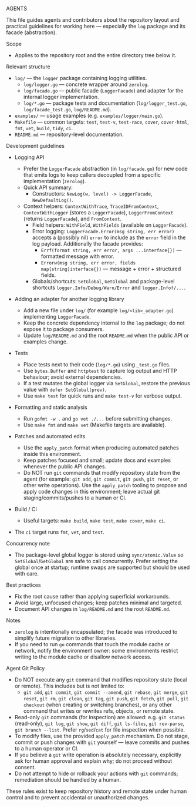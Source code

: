 AGENTS

This file guides agents and contributors about the repository layout and practical
guidelines for working here — especially the `log` package and its facade (abstraction).

Scope
- Applies to the repository root and the entire directory tree below it.

Relevant structure
- `log/` — the `logger` package containing logging utilities.
  - `log/logger.go` — concrete wrapper around `zerolog`.
  - `log/facade.go` — public facade (`LoggerFacade`) and adapter for the internal logger implementation.
  - `log/*.go` — package tests and documentation (`log/logger_test.go`, `log/facade_test.go`, `log/README.md`).
- `examples/` — usage examples (e.g. `examples/logger/main.go`).
- `Makefile` — common targets: `test`, `test-v`, `test-race`, `cover`, `cover-html`, `fmt`, `vet`, `build`, `tidy`, `ci`.
- `README.md` — repository-level documentation.

Development guidelines
- Logging API
  - Prefer the `LoggerFacade` abstraction (in `log/facade.go`) for new code that emits logs to keep callers decoupled
    from a specific implementation (`zerolog`).
  - Quick API summary:
    - Constructors: `NewLog(w, level) -> LoggerFacade`, `NewDefaultLog()`.
  - Context helpers: `ContextWithTrace`, `TraceIDFromContext`, `ContextWithLogger` (stores a `LoggerFacade`), `LoggerFromContext` (returns `LoggerFacade`), and `FromContext`.
    - Field helpers: `WithField`, `WithFields` (available on `LoggerFacade`).
    - Error logging: `LoggerFacade.Error(msg string, err error)` accepts a (possibly nil) `error` to include as the `error` field in the log payload.
      Additionally the facade provides:
      - `Errf(format string, err error, args ...interface{})` — formatted message with error.
      - `Errorw(msg string, err error, fields map[string]interface{})` — message + error + structured fields.
    - Globals/shortcuts: `SetGlobal`, `GetGlobal` and package-level shortcuts `logger.Info/Debug/Warn/Error` and `logger.Infof/...`.

- Adding an adapter for another logging library
  - Add a new file under `log/` (for example `log/<lib>_adapter.go`) implementing `LoggerFacade`.
  - Keep the concrete dependency internal to the `log` package; do not expose it to package consumers.
  - Update `log/README.md` and the root `README.md` when the public API or examples change.

- Tests
  - Place tests next to their code (`log/*.go`) using `_test.go` files.
  - Use `bytes.Buffer` and `httptest` to capture log output and HTTP behaviour; avoid external dependencies.
  - If a test mutates the global logger via `SetGlobal`, restore the previous value with `defer SetGlobal(prev)`.
  - Use `make test` for quick runs and `make test-v` for verbose output.

- Formatting and static analysis
  - Run `gofmt -w .` and `go vet ./...` before submitting changes.
  - Use `make fmt` and `make vet` (Makefile targets are available).

- Patches and automated edits
  - Use the `apply_patch` format when producing automated patches inside this environment.
  - Keep patches focused and small; update docs and examples whenever the public API changes.
  - Do NOT run `git` commands that modify repository state from the agent (for example: `git add`, `git commit`, `git push`, `git reset`, or other write operations).
    Use the `apply_patch` tooling to propose and apply code changes in this environment; leave actual git staging/commits/pushes to a human or CI.

- Build / CI
  - Useful targets: `make build`, `make test`, `make cover`, `make ci`.
- The `ci` target runs `fmt`, `vet`, and `test`.

Concurrency note
- The package-level global logger is stored using `sync/atomic.Value` so `SetGlobal`/`GetGlobal` are safe to call concurrently.
  Prefer setting the global once at startup; runtime swaps are supported but should be used with care.

Best practices
- Fix the root cause rather than applying superficial workarounds.
- Avoid large, unfocused changes; keep patches minimal and targeted.
- Document API changes in `log/README.md` and the root `README.md`.

Notes
- `zerolog` is intentionally encapsulated; the facade was introduced to simplify future migration to other libraries.
- If you need to run `go` commands that touch the module cache or network, notify the environment owner: some environments
  restrict writing to the module cache or disallow network access.

Agent Git Policy

- Do NOT execute any `git` command that modifies repository state (local or remote). This includes but is not limited to:
  - `git add`, `git commit`, `git commit --amend`, `git rebase`, `git merge`, `git reset`, `git rm`, `git clean`, `git tag`, `git push`, `git fetch`, `git pull`, `git checkout` (when creating or switching branches), or any other command that writes or rewrites refs, objects, or remote state.
- Read-only `git` commands (for inspection) are allowed: e.g. `git status` (read-only), `git log`, `git show`, `git diff`, `git ls-files`, `git rev-parse`, `git branch --list`. Prefer `rg`/`sed`/`cat` for file inspection when possible.
- To modify files, use the provided `apply_patch` mechanism. Do not stage, commit or push changes with `git` yourself — leave commits and pushes to a human operator or CI.
- If you believe a `git` write operation is absolutely necessary, explicitly ask for human approval and explain why; do not proceed without consent.
- Do not attempt to hide or rollback your actions with `git` commands; remediation should be handled by a human.

These rules exist to keep repository history and remote state under human control and to prevent accidental or unauthorized changes.
